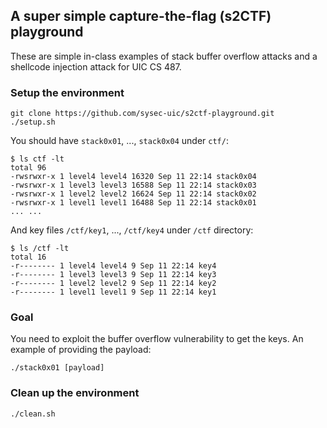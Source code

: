 ## A super simple capture-the-flag (s2CTF) playground
These are simple in-class examples of stack buffer overflow attacks and a shellcode injection attack for UIC CS 487.

### Setup the environment
```
git clone https://github.com/sysec-uic/s2ctf-playground.git
./setup.sh
```
You should have `stack0x01`, ..., `stack0x04` under `ctf/`:
```
$ ls ctf -lt 
total 96
-rwsrwxr-x 1 level4 level4 16320 Sep 11 22:14 stack0x04
-rwsrwxr-x 1 level3 level3 16588 Sep 11 22:14 stack0x03
-rwsrwxr-x 1 level2 level2 16624 Sep 11 22:14 stack0x02
-rwsrwxr-x 1 level1 level1 16488 Sep 11 22:14 stack0x01
... ...
```
And key files `/ctf/key1`, ..., `/ctf/key4` under `/ctf` directory:
```
$ ls /ctf -lt 
total 16
-r-------- 1 level4 level4 9 Sep 11 22:14 key4
-r-------- 1 level3 level3 9 Sep 11 22:14 key3
-r-------- 1 level2 level2 9 Sep 11 22:14 key2
-r-------- 1 level1 level1 9 Sep 11 22:14 key1
```
### Goal
You need to exploit the buffer overflow vulnerability to get the keys. An example of providing the payload:
```
./stack0x01 [payload]
```

### Clean up the environment
```
./clean.sh
```
